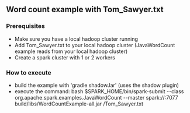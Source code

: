 ## Word count example with Tom_Sawyer.txt

### Prerequisites

* Make sure you have a local hadoop cluster running
* Add Tom_Sawyer.txt to your local hadoop cluster (JavaWordCount example reads from your local hadoop cluster)
* Create a spark cluster with 1 or 2 workers


### How to execute

* build the example with 'gradle shadowJar' (uses the shadow plugin)
* execute the command: bash $SPARK_HOME/bin/spark-submit --class org.apache.spark.examples.JavaWordCount --master spark://<master-ip-address>:7077 build/libs/WordCountExample-all.jar /Tom_Sawyer.txt
